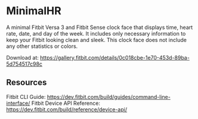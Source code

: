 # MinimalHR
A minimal Fitbit Versa 3 and Fitbit Sense clock face that displays time, heart rate, date, and day of the week. 
It includes only necessary information to keep your Fitbit looking clean and sleek. 
This clock face does not include any other statistics or colors.

Download at: https://gallery.fitbit.com/details/0c018cbe-1e70-453d-89ba-5d754517c98c

## Resources
Fitbit CLI Guide: https://dev.fitbit.com/build/guides/command-line-interface/
Fitbit Device API Reference: https://dev.fitbit.com/build/reference/device-api/
